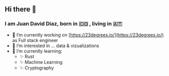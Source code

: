 ## Hi there 👋

### I am Juan David Diaz, born in 🇨🇴 , living in 🇦🇹

- 🔭 I’m currently working on [https://23degrees.io/](https://23degrees.io/) as Full stack engineer
- 👀 I’m interested in ... data & vizualizations
- 🌱 I’m currently learning:
  - ✨ Rust
  - ✨ Machine Learning 
  - ✨ Cryptography
<!--
- 📫 How to reach me:
  - My Personal Website: [https://www.cromasome.com](https://www.cromasome.com)
  - My Working Email: juand.diazd@gmail.com
-->
<!--
**juanitoddd/juanitoddd** is a ✨ _special_ ✨ repository because its `README.md` (this file) appears on your GitHub profile.

Here are some ideas to get you started:

- 🔭 I’m currently working on ...
- 🌱 I’m currently learning ...
- 👯 I’m looking to collaborate on ...
- 🤔 I’m looking for help with ...
- 💬 Ask me about ...
- 📫 How to reach me: ...
- 😄 Pronouns: ...
- ⚡ Fun fact: ...
-->

